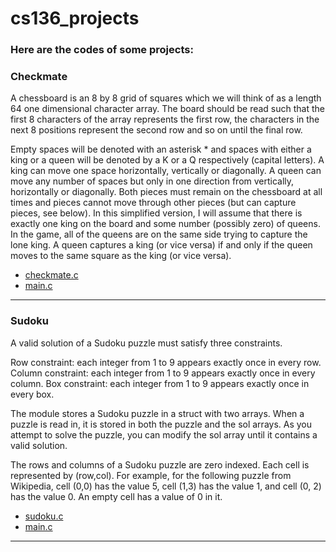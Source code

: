 # cs136_projects
### Here are the codes of some projects:

### Checkmate

A chessboard is an 8 by 8 grid of squares which we will think of as a length 64 one dimensional character array. The board should be read such that the first 8 characters of the array represents the first row, the characters in the next 8 positions represent the second row and so on until the final row.

Empty spaces will be denoted with an asterisk * and spaces with either a king or a queen will be denoted by a K or a Q respectively (capital letters). A king can move one space horizontally, vertically or diagonally. A queen can move any number of spaces but only in one direction from vertically, horizontally or diagonally. Both pieces must remain on the chessboard at all times and pieces cannot move through other pieces (but can capture pieces, see below). In this simplified version, I will assume that there is exactly one king on the board and some number (possibly zero) of queens. In the game, all of the queens are on the same side trying to capture the lone king. A queen captures a king (or vice versa) if and only if the queen moves to the same square as the king (or vice versa).

  * [checkmate.c](checkmate/checkmate.c)
  * [main.c](./checkmate/test-checkmate.c)
  ***
  
  ### Sudoku
  
A valid solution of a Sudoku puzzle must satisfy three constraints.

Row constraint: each integer from 1 to 9 appears exactly once in every row.
Column constraint: each integer from 1 to 9 appears exactly once in every column.
Box constraint: each integer from 1 to 9 appears exactly once in every box.

The module stores a Sudoku puzzle in a struct with two arrays. When a puzzle is read in, it is stored in both the puzzle and the sol arrays. As you attempt to solve the puzzle, you can modify the sol array until it contains a valid solution.

The rows and columns of a Sudoku puzzle are zero indexed. Each cell is represented by (row,col). For example, for the following puzzle from Wikipedia, cell (0,0) has the value 5, cell (1,3) has the value 1, and cell (0, 2) has the value 0. An empty cell has a value of 0 in it.

  * [sudoku.c](sudoku/sudoku.c)
  * [main.c](./sudoku/play_sudoku.c)
  ***
